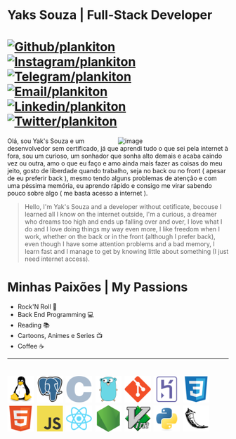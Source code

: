 # Yaks Souza | Full-Stack Developer



# [![Github/plankiton](https://camo.githubusercontent.com/57e6e285eca2428865a6ee7f5ba7c9f30166765211fd44096ee5b8c3ab188200/68747470733a2f2f696d672e69636f6e73382e636f6d2f666c75656e742f39362f3030303030302f6769746875622e706e67)](https://github.com/plankiton) [![Instagram/plankiton](https://camo.githubusercontent.com/026d55bed948b0a02322387cc80d4bbefe2eb07927a83b47375e3682e0618a99/68747470733a2f2f696d672e69636f6e73382e636f6d2f666c75656e742f39362f3030303030302f696e7374616772616d2d6e65772e706e67)](https://instagram.com/plank1ton) [![Telegram/plankiton](https://camo.githubusercontent.com/b227229f6020531b71aecf7f73b7c1255d09b01408d282ee2866e93f577a25bc/68747470733a2f2f696d672e69636f6e73382e636f6d2f666c75656e742f39362f3030303030302f74656c656772616d2d6170702e706e67)](https://t.me/plankiton) [![Email/plankiton](https://camo.githubusercontent.com/7b84b9b21305f1f8b72d6bfc5cd0fbf448354ff7c84513d43d2b34ad565362b8/68747470733a2f2f696d672e69636f6e73382e636f6d2f666c75656e742f39362f3030303030302f656d61696c2d6f70656e2e706e67)](mailto://pl4nk1ton@gmail.com) [![Linkedin/plankiton](https://camo.githubusercontent.com/c3aae05bca24b76260a337299ad83032637c85accd96b1b3dc67ca4957e2d6b9/68747470733a2f2f696d672e69636f6e73382e636f6d2f666c75656e742f39362f3030303030302f6c696e6b6564696e2e706e67)](https://linkedin.com/in/plankiton) [![Twitter/plankiton](https://camo.githubusercontent.com/d9d0e5ffd0d9695f025c9a4f35318047bb7764bec62894bc2a11e2feb1c05990/68747470733a2f2f696d672e69636f6e73382e636f6d2f666c75656e742f39362f3030303030302f747769747465722e706e67)](https://twitter.com/pl4nk1ton)

<img align="right" src="https://user-images.githubusercontent.com/39075126/109394996-c6fb7680-7908-11eb-968a-38021aca8118.png" alt="image" width="50%" />
  
  Olá, sou Yak's Souza e um desenvolvedor sem certificado, já que aprendi tudo o que sei pela internet à fora, sou um curioso, um sonhador que sonha alto demais e acaba caindo vez ou outra, amo o que eu faço e amo ainda mais fazer as coisas do meu jeito, gosto de liberdade quando trabalho, seja no back ou no front ( apesar de eu preferir back ), mesmo tendo alguns problemas de atenção e com uma péssima memória, eu aprendo rápido e consigo me virar sabendo pouco sobre algo ( me basta acesso a internet ).

>  Hello, I'm Yak's Souza and a developer without cetificate, becouse I learned all I know on the internet outside, I'm a curious, a dreamer who dreams too high  and ends up falling over and over, I love what I do and I love doing things my way even more, I like freedom when I work, whether on the back or in the front (although I prefer back), even though I have some attention problems and a bad memory, I learn fast and I manage to get by knowing little about something (I just need internet access).

# Minhas Paixões | My Passions

- Rock'N Roll :guitar:
- Back End Programming :computer:
- Reading :books:
- Cartoons, Animes e Series :tv:
- Coffee :coffee:


-------

# <img src="https://github.com/devicons/devicon/raw/master/icons/linux/linux-original.svg" alt="Linux"  width="60" height="60"  /> <img src="https://github.com/devicons/devicon/raw/master/icons/postgresql/postgresql-original.svg" alt="Postrgresql"  width="60" height="60" /> <img alt="C Language" src="https://github.com/devicons/devicon/raw/master/icons/c/c-original.svg"  width="60" height="60"  /> <img alt="Go Language" src="https://github.com/devicons/devicon/raw/master/icons/go/go-original.svg" width="60" height="60" /> <img alt="GIT" src="https://github.com/devicons/devicon/raw/master/icons/git/git-original.svg" width="60" height="60"  /> <img alt="Heroku" src="https://github.com/devicons/devicon/raw/master/icons/heroku/heroku-original.svg"  width="60" height="60"  /> <img alt="CSS" src="https://github.com/devicons/devicon/raw/master/icons/css3/css3-original.svg" width="60" height="60"  /> <img alt="HTML" src="https://github.com/devicons/devicon/raw/master/icons/html5/html5-original.svg" width="60" height="60" /> <img alt="JS" src="https://github.com/devicons/devicon/raw/master/icons/javascript/javascript-original.svg"  width="60" height="60"  /> <img alt="ReactJS" src="https://github.com/devicons/devicon/raw/master/icons/react/react-original.svg" width="60" height="60"  /> <img alt="Node JS" src="https://github.com/devicons/devicon/raw/master/icons/nodejs/nodejs-original.svg" width="60" height="60"  /> <img alt="Vim" src="https://github.com/devicons/devicon/raw/master/icons/vim/vim-original.svg" width="60" height="60" /> <img alt="Python" src="https://github.com/devicons/devicon/raw/master/icons/python/python-original.svg" width="60" height="60" /> <img alt="Flask" src="https://github.com/devicons/devicon/raw/master/icons/flask/flask-original.svg" width="60" height="60" />
